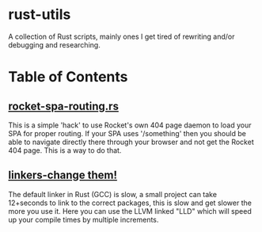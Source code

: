 # rust-utils
A collection of Rust scripts, mainly ones I get tired of rewriting and/or debugging and researching.
 
# Table of Contents
## [rocket-spa-routing.rs](https://github.com/drannex42/rust-utils/blob/main/rocket-spa-routing.rs)
This is a simple 'hack' to use Rocket's own 404 page daemon to load your SPA for proper routing. If your SPA uses '/something' then you should be able to navigate directly there through your browser and not get the Rocket 404 page. This is a way to do that.

## [linkers-change them!](https://github.com/drannex42/rust-utils/blob/main/linkers-change-them!.md)
The default linker in Rust (GCC) is slow, a small project can take 12+seconds to link to the correct packages, this is slow and get slower the more you use it. Here you can use the LLVM linked "LLD" which will speed up your compile times by multiple increments.
